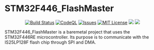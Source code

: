 # STM32F446_FlashMaster

<p align="center">
    <a href="https://github.com/imahjoub/STM32F446_FlashMaster/actions">
        <img src="https://github.com/imahjoub/STM32F446_FlashMaster/actions/workflows/STM32F446_FlashMaster.yml/badge.svg" alt="Build Status"></a>    
    <a href="https://github.com/imahjoub/STM32F446_FlashMaster/actions/workflows/STM32F446_FlashMaster_CodeQl.yml">
        <img src="https://github.com/imahjoub/STM32F446_FlashMaster/actions/workflows/STM32F446_FlashMaster_CodeQl.yml/badge.svg" alt="CodeQL"></a>
    <a href="https://github.com/imahjoub/STM32F446_FlashMaster/issues">
        <img src="https://custom-icon-badges.herokuapp.com/github/issues-raw/imahjoub/STM32F446_FlashMaster?logo=github" alt="Issues" /></a>
    <a href="https://github.com/imahjoub/STM32F446_FlashMaster/blob/main/LICENSE">
        <img src="https://img.shields.io/badge/License-MIT-yellow.svg" alt="MIT License"></a>
    <a href="https://github.com/imahjoub/STM32F446_FlashMaster" alt="GitHub code size in bytes">
        <img src="https://img.shields.io/github/languages/code-size/imahjoub/STM32F446_FlashMaster" /></a>
    <a href="https://github.com/imahjoub/STM32F446_FlashMaster" alt="Activity">
        <img src="https://img.shields.io/github/commit-activity/y/imahjoub/STM32F446_FlashMaster" /></a>
</p>

STM32F446_FlashMaster is a baremetal project that uses the STM32F446RE microcontroller. Its purpose is to communicate with the IS25LP128F flash chip through SPI and DMA.
